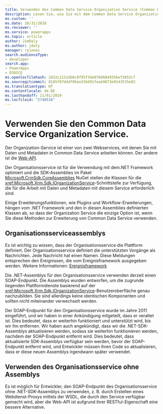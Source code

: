 ```yaml
---
title: Verwenden des Common Data Service Organization Service (Common Data Service) | Microsoft Docs
description: Lesen Sie, wie Sie mit dem Common Data Service Organization Service mit Daten und Metadaten arbeiten können.
ms.custom: ''
ms.date: 10/31/2018
ms.reviewer: ''
ms.service: powerapps
ms.topic: article
author: JimDaly
ms.author: jdaly
manager: ryjones
search.audienceType:
- developer
search.app:
- PowerApps
- D365CE
ms.openlocfilehash: 2d32c212a3b6c8f95f3de078d6849356ef3853c7
ms.sourcegitcommit: 8185f87dddf05ee256491feab9873e9143535e02
ms.translationtype: HT
ms.contentlocale: de-DE
ms.lasthandoff: 11/01/2019
ms.locfileid: "2748534"
---
```

# <a name="use-the-common-data-service-organization-service"></a>Verwenden Sie den Common Data Service Organization Service.

Der Organization-Service ist einer von zwei Webservices, mit denen Sie mit Daten und Metadaten in Common Data Service arbeiten können. Der andere ist die [Web-API](../webapi/overview.md).

Der Organisationsservice ist für die Verwendung mit dem.NET Framework optimiert und die SDK-Assemblies im Paket [Microsoft.CrmSdk.CoreAssemblies](https://www.nuget.org/packages/Microsoft.CrmSdk.CoreAssemblies/) NuGet stellen die Klassen für die <xref:Microsoft.Xrm.Sdk.IOrganizationService>-Schnittstelle zur Verfügung, die für die Arbeit mit Daten und Metadaten mit diesem Service erforderlich sind. 

Einige Erweiterungsfunktionen, wie Plugins und Workflow-Erweiterungen, hängen vom .NET Framework und den in diesen Assemblies definierten Klassen ab, so dass der Organization Service die einzige Option ist, wenn Sie diese Methoden zur Erweiterung von Common Data Service verwenden.

## <a name="organization-service-assemblies"></a>Organisationsserviceassemblys

Es ist wichtig zu wissen, dass der Organisationsservice die Plattform definiert. Der Organisationsservice definiert die unterstützten Vorgänge als Nachrichten. Jede Nachricht hat einen Namen. Diese Meldungen entsprechen den Ereignissen, die vom Ereignisframework ausgegeben werden. Weitere Informationen: [Ereignisframework](../event-framework.md)

Die .NET-Assemblys für den Organisationsservice verwenden derzeit einen SOAP-Endpunkt. Die Assemblys wurden entworfen, um die zugrunde liegenden Plattformdienste basierend auf der <xref:Microsoft.Xrm.Sdk.IOrganizationService>-Benutzeroberfläche genau nachzubilden. Sie sind allerdings keine identischen Komponenten und sollten nicht miteinander verwechselt werden. 

Der SOAP-Endpunkt für den Organisationsservice wurde im Jahre 2011 eingeführt, und wir haben in einer Ankündigung mitgeteilt, dass er veraltet ist. Dies bedeutet, dass er weiterhin funktioniert und unterstützt wird, bis wir ihn entfernen. Wir haben auch angekündigt, dass wir die .NET-SDK-Assemblys aktualisieren werden, sodass sie weiterhin funktionieren werden, nachdem der SOAP-Endpunkt entfernt wird. Dies bedeutet, dass aktualisierte SDK-Assemblys verfügbar sein werden, bevor der SOAP-Endpunkt entfernt wird, und Entwickler müssen ihren Code so aktualisieren, dass er diese neuen Assemblys irgendwann später verwendet.

## <a name="using-the-organization-service-without-assemblies"></a>Verwenden des Organisationsservice ohne Assemblys

Es ist möglich für Entwickler, den SOAP-Endpunkt des Organisationsservice ohne .NET-SDK-Assemblys zu verwenden, z. B. durch Erstellen eines Webdienst-Proxys mittels der WSDL, die durch den Service verfügbar gemacht wird, aber die Web-API ist aufgrund ihrer RESTful-Eigenschaft eine bessere Alternative.
